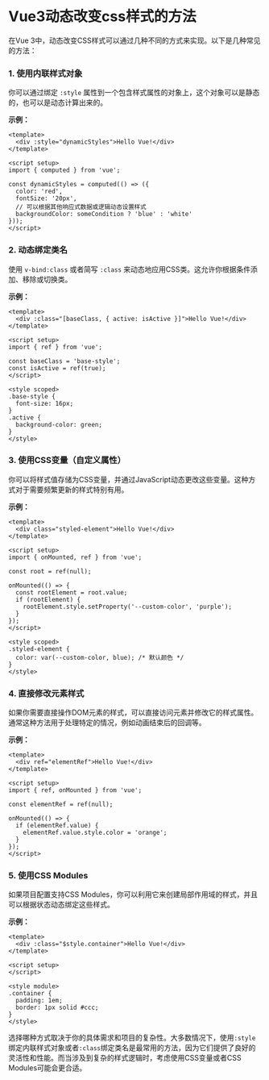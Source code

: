 # Vue3动态改变css样式的方法

在Vue 3中，动态改变CSS样式可以通过几种不同的方式来实现。以下是几种常见的方法：

### 1. 使用内联样式对象

你可以通过绑定 `:style` 属性到一个包含样式属性的对象上，这个对象可以是静态的，也可以是动态计算出来的。

**示例：**

```vue
<template>
  <div :style="dynamicStyles">Hello Vue!</div>
</template>

<script setup>
import { computed } from 'vue';

const dynamicStyles = computed(() => ({
  color: 'red',
  fontSize: '20px',
  // 可以根据其他响应式数据或逻辑动态设置样式
  backgroundColor: someCondition ? 'blue' : 'white'
}));
</script>
```

### 2. 动态绑定类名

使用 `v-bind:class` 或者简写 `:class` 来动态地应用CSS类。这允许你根据条件添加、移除或切换类。

**示例：**

```vue
<template>
  <div :class="[baseClass, { active: isActive }]">Hello Vue!</div>
</template>

<script setup>
import { ref } from 'vue';

const baseClass = 'base-style';
const isActive = ref(true);
</script>

<style scoped>
.base-style {
  font-size: 16px;
}
.active {
  background-color: green;
}
</style>
```

### 3. 使用CSS变量（自定义属性）

你可以将样式值存储为CSS变量，并通过JavaScript动态更改这些变量。这种方式对于需要频繁更新的样式特别有用。

**示例：**

```vue
<template>
  <div class="styled-element">Hello Vue!</div>
</template>

<script setup>
import { onMounted, ref } from 'vue';

const root = ref(null);

onMounted(() => {
  const rootElement = root.value;
  if (rootElement) {
    rootElement.style.setProperty('--custom-color', 'purple');
  }
});
</script>

<style scoped>
.styled-element {
  color: var(--custom-color, blue); /* 默认颜色 */
}
</style>
```

### 4. 直接修改元素样式

如果你需要直接操作DOM元素的样式，可以直接访问元素并修改它的样式属性。通常这种方法用于处理特定的情况，例如动画结束后的回调等。

**示例：**

```vue
<template>
  <div ref="elementRef">Hello Vue!</div>
</template>

<script setup>
import { ref, onMounted } from 'vue';

const elementRef = ref(null);

onMounted(() => {
  if (elementRef.value) {
    elementRef.value.style.color = 'orange';
  }
});
</script>
```

### 5. 使用CSS Modules

如果项目配置支持CSS Modules，你可以利用它来创建局部作用域的样式，并且可以根据状态动态绑定这些样式。

**示例：**

```vue
<template>
  <div :class="$style.container">Hello Vue!</div>
</template>

<script setup>
</script>

<style module>
.container {
  padding: 1em;
  border: 1px solid #ccc;
}
</style>
```

选择哪种方式取决于你的具体需求和项目的复杂性。大多数情况下，使用`:style`绑定内联样式对象或者`:class`绑定类名是最常用的方法，因为它们提供了良好的灵活性和性能。而当涉及到复杂的样式逻辑时，考虑使用CSS变量或者CSS Modules可能会更合适。